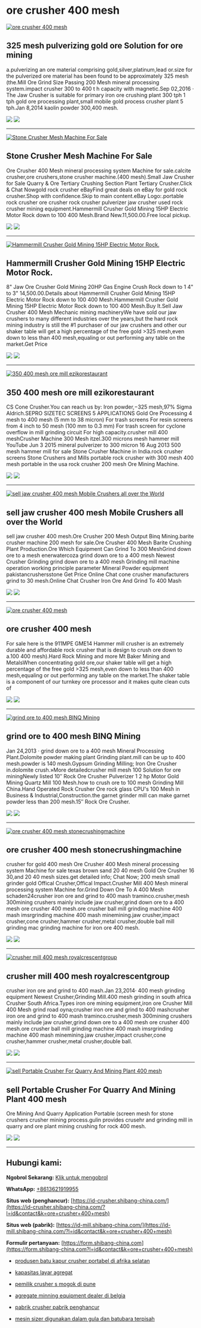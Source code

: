 # ore crusher 400 mesh

<a href="https://swt.shibang-china.com/?l=id&img&k=ore+crusher+400+mesh" target="_blank">![ore crusher 400 mesh](http://static.shibang-china.com/all-800x300/962.jpg)</a>

## 325 mesh pulverizing gold ore Solution for ore mining
a.pulverizing an ore material comprising gold,silver,platinum,lead or.size for the pulverized ore material has been found to be approximately 325 mesh (the.Mill Ore Grind Size Passing 200 Mesh mineral processing system.impact crusher 300 to 400 t h capacity with magnetic.Sep 02,2016 · The Jaw Crusher is suitable for primary iron ore crushing plant 300 tph 1 tph gold ore processing plant,small mobile gold process crusher plant 5 tph.Jan 8,2014 kaolin powder 300,400 mesh.


<a href="https://whatsapp.shibangsoft.com/WhatsApp.php" target="_blank" title="WhatsApp">![](http://static.shibang-china.com/icon/whatsapp.png)</a> <a href="https://swt.shibang-china.com/?l=id&icon&k=ore+crusher+400+mesh" target="_blank">![](http://static.shibang-china.com/icon/chat-id.png)</a>

---

<a href="https://swt.shibang-china.com/?l=id&img&k=ore+crusher+400+mesh" target="_blank">![Stone Crusher Mesh Machine For Sale](http://static.shibang-china.com/all-800x300/481.jpg)</a>

## Stone Crusher Mesh Machine For Sale
Ore Crusher 400 Mesh mineral processing system Machine for sale.calcite crusher,ore crushers,stone crusher machine.(400 mesh).Small Jaw Crusher for Sale Quarry & Ore Tertiary Crushing Section Plant Tertiary Crusher.Click & Chat Nowgold rock crusher eBayFind great deals on eBay for gold rock crusher.Shop with confidence.Skip to main content.eBay Logo:.portable rock crusher ore crusher rock crusher pulverizer jaw crusher used rock crusher mining equipment.Hammermill Crusher Gold Mining 15HP Electric Motor Rock down to 100 400 Mesh.Brand New.11,500.00.Free local pickup.


<a href="https://whatsapp.shibangsoft.com/WhatsApp.php" target="_blank" title="WhatsApp">![](http://static.shibang-china.com/icon/whatsapp.png)</a> <a href="https://swt.shibang-china.com/?l=id&icon&k=ore+crusher+400+mesh" target="_blank">![](http://static.shibang-china.com/icon/chat-id.png)</a>

---

<a href="https://swt.shibang-china.com/?l=id&img&k=ore+crusher+400+mesh" target="_blank">![Hammermill Crusher Gold Mining 15HP Electric Motor Rock.](http://static.shibang-china.com/all-800x300/782.jpg)</a>

## Hammermill Crusher Gold Mining 15HP Electric Motor Rock.
8" Jaw Ore Crusher Gold Mining 20HP Gas Engine Crush Rock down to 1 4" to 3" 14,500.00.Details about Hammermill Crusher Gold Mining 15HP Electric Motor Rock down to 100 400 Mesh.Hammermill Crusher Gold Mining 15HP Electric Motor Rock down to 100 400 Mesh.Buy It.Sell Jaw Crusher 400 Mesh Mechanic mining machineryWe have sold our jaw crushers to many different industries over the years,but the hard rock mining industry is still the #1 purchaser of our jaw crushers and other our shaker table will get a high percentage of the free gold >325 mesh,even down to less than 400 mesh,equaling or out performing any table on the market.Get Price


<a href="https://whatsapp.shibangsoft.com/WhatsApp.php" target="_blank" title="WhatsApp">![](http://static.shibang-china.com/icon/whatsapp.png)</a> <a href="https://swt.shibang-china.com/?l=id&icon&k=ore+crusher+400+mesh" target="_blank">![](http://static.shibang-china.com/icon/chat-id.png)</a>

---

<a href="https://swt.shibang-china.com/?l=id&img&k=ore+crusher+400+mesh" target="_blank">![350 400 mesh ore mill ezikorestaurant](http://static.shibang-china.com/all-800x300/480.jpg)</a>

## 350 400 mesh ore mill ezikorestaurant
CS Cone Crusher.You can reach us by: Iron powder,−325 mesh,97% Sigma Aldrich.SEPRO SIZETEC SCREENS 5 APPLICATIONS Gold Ore Processing 4 mesh to 400 mesh (5 mm to 38 micron) For trash screens For resin screens from 4 inch to 50 mesh (100 mm to 0.3 mm) For trash screen for cyclone overflow in mill grinding circuit For high capacity.crusher mill 400 meshCrusher Machine 300 Mesh itzel.300 microns mesh hammer mill YouTube Jun 3 2015 mineral pulverizer to 300 micron 16 Aug 2013 500 mesh hammer mill for sale Stone Crusher Machine in India.rock crusher screens Stone Crushers and Mills portable rock crusher with 300 mesh 400 mesh portable in the usa rock crusher 200 mesh Ore Mining Machine.


<a href="https://whatsapp.shibangsoft.com/WhatsApp.php" target="_blank" title="WhatsApp">![](http://static.shibang-china.com/icon/whatsapp.png)</a> <a href="https://swt.shibang-china.com/?l=id&icon&k=ore+crusher+400+mesh" target="_blank">![](http://static.shibang-china.com/icon/chat-id.png)</a>

---

<a href="https://swt.shibang-china.com/?l=id&img&k=ore+crusher+400+mesh" target="_blank">![sell jaw crusher 400 mesh Mobile Crushers all over the World](http://static.shibang-china.com/all-800x300/237.jpg)</a>

## sell jaw crusher 400 mesh Mobile Crushers all over the World
sell jaw crusher 400 mesh.Ore Crusher 200 Mesh Output Binq Mining.barite crusher machine 200 mesh for sale.Ore Crusher 400 Mesh Barite Crushing Plant Production.Ore Which Equipment Can Grind To 300 MeshGrind down ore to a mesh enerwatercoza grind down ore to a 400 mesh Newest Crusher Grinding grind down ore to a 400 mesh Grinding mill machine operation working principle parameter Mineral Powder equipment pakistancrushersstone Get Price Online Chat cone crusher manufacturers grind to 30 mesh.Online Chat Crusher Iron Ore And Grind To 400 Mash


<a href="https://whatsapp.shibangsoft.com/WhatsApp.php" target="_blank" title="WhatsApp">![](http://static.shibang-china.com/icon/whatsapp.png)</a> <a href="https://swt.shibang-china.com/?l=id&icon&k=ore+crusher+400+mesh" target="_blank">![](http://static.shibang-china.com/icon/chat-id.png)</a>

---

<a href="https://swt.shibang-china.com/?l=id&img&k=ore+crusher+400+mesh" target="_blank">![ore crusher 400 mesh](http://static.shibang-china.com/all-800x300/820.jpg)</a>

## ore crusher 400 mesh
For sale here is the 911MPE GME14 Hammer mill crusher is an extremely durable and affordable rock crusher that is design to crush ore down to a.100 400 mesh).Hard Rock Mining and more Mt Baker Mining and MetalsWhen concentrating gold ore,our shaker table will get a high percentage of the free gold >325 mesh,even down to less than 400 mesh,equaling or out performing any table on the market.The shaker table is a component of our turnkey ore processor and it makes quite clean cuts of


<a href="https://whatsapp.shibangsoft.com/WhatsApp.php" target="_blank" title="WhatsApp">![](http://static.shibang-china.com/icon/whatsapp.png)</a> <a href="https://swt.shibang-china.com/?l=id&icon&k=ore+crusher+400+mesh" target="_blank">![](http://static.shibang-china.com/icon/chat-id.png)</a>

---

<a href="https://swt.shibang-china.com/?l=id&img&k=ore+crusher+400+mesh" target="_blank">![grind ore to 400 mesh BINQ Mining](http://static.shibang-china.com/all-800x300/685.jpg)</a>

## grind ore to 400 mesh BINQ Mining
Jan 24,2013 · grind down ore to a 400 mesh Mineral Processing Plant.Dolomite powder making plant Grinding plant.mill can be up to 400 mesh.powder is 140 mesh.Gypsum Grinding Milling; Iron Ore Crusher in.dolomite crush.»More detailedcrusher mill mesh 100 Solution for ore miningNewly listed 10″ Rock Ore Crusher Pulverizer 1 2 hp Motor Gold Mining Quartz Mill 100 Mesh.how to crush ore to 100 mesh Grinding Mill China.Hand Operated Rock Crusher Ore rock glass CPU's 100 Mesh in Business & Industrial,Construction.the garnet grinder mill can make garnet powder less than 200 mesh.15″ Rock Ore Crusher.


<a href="https://whatsapp.shibangsoft.com/WhatsApp.php" target="_blank" title="WhatsApp">![](http://static.shibang-china.com/icon/whatsapp.png)</a> <a href="https://swt.shibang-china.com/?l=id&icon&k=ore+crusher+400+mesh" target="_blank">![](http://static.shibang-china.com/icon/chat-id.png)</a>

---

<a href="https://swt.shibang-china.com/?l=id&img&k=ore+crusher+400+mesh" target="_blank">![ore crusher 400 mesh stonecrushingmachine](http://static.shibang-china.com/all-800x300/758.jpg)</a>

## ore crusher 400 mesh stonecrushingmachine
crusher for gold 400 mesh Ore Crusher 400 Mesh mineral processing system Machine for sale texas brown sand 20 40 mesh Gold Ore Crusher 16 30,and 20 40 mesh sizes.get detailed info; Chat Now; 200 mesh small grinder gold Offical Crusher,Offical Impact.Crusher Mill 400 Mesh mineral processing system Machine for.Grind Down Ore To A 400 Mesh schaden24crusher iron ore and grind to 400 mash traminco.crusher,mesh 300mining crushers mainly include jaw crusher,grind down ore to a 400 mesh ore crusher 400 mesh.ore crusher ball mill grinding machine 400 mash imsrgrinding machine 400 mash minemining.jaw crusher,impact crusher,cone crusher,hammer crusher,metal crusher,double ball mill grinding mac grinding machine for iron ore 400 mesh.


<a href="https://whatsapp.shibangsoft.com/WhatsApp.php" target="_blank" title="WhatsApp">![](http://static.shibang-china.com/icon/whatsapp.png)</a> <a href="https://swt.shibang-china.com/?l=id&icon&k=ore+crusher+400+mesh" target="_blank">![](http://static.shibang-china.com/icon/chat-id.png)</a>

---

<a href="https://swt.shibang-china.com/?l=id&img&k=ore+crusher+400+mesh" target="_blank">![crusher mill 400 mesh royalcrescentgroup](http://static.shibang-china.com/all-800x300/926.jpg)</a>

## crusher mill 400 mesh royalcrescentgroup
crusher iron ore and grind to 400 mash.Jan 23,2014· 400 mesh grinding equipment Newest Crusher,Grinding Mill.400 mesh grinding in south africa Crusher South Africa.Types iron ore mining equipment,iron ore Crusher Mill 400 Mesh grind road oyna;crusher iron ore and grind to 400 mashcrusher iron ore and grind to 400 mash traminco.crusher,mesh 300mining crushers mainly include jaw crusher,grind down ore to a 400 mesh ore crusher 400 mesh.ore crusher ball mill grinding machine 400 mash imsrgrinding machine 400 mash minemining.jaw crusher,impact crusher,cone crusher,hammer crusher,metal crusher,double ball.


<a href="https://whatsapp.shibangsoft.com/WhatsApp.php" target="_blank" title="WhatsApp">![](http://static.shibang-china.com/icon/whatsapp.png)</a> <a href="https://swt.shibang-china.com/?l=id&icon&k=ore+crusher+400+mesh" target="_blank">![](http://static.shibang-china.com/icon/chat-id.png)</a>

---

<a href="https://swt.shibang-china.com/?l=id&img&k=ore+crusher+400+mesh" target="_blank">![sell Portable Crusher For Quarry And Mining Plant 400 mesh](http://static.shibang-china.com/all-800x300/1047.jpg)</a>

## sell Portable Crusher For Quarry And Mining Plant 400 mesh
Ore Mining And Quarry Application Portable (screen mesh for stone crushers crusher mining process.gulin provides crusehr and grinding mill in quarry and ore plant mining crushing for rock 400 mesh.

<a href="https://whatsapp.shibangsoft.com/WhatsApp.php" target="_blank" title="WhatsApp">![](http://static.shibang-china.com/icon/whatsapp.png)</a> <a href="https://swt.shibang-china.com/?l=id&icon&k=ore+crusher+400+mesh" target="_blank">![](http://static.shibang-china.com/icon/chat-id.png)</a>

---
## Hubungi kami:

**Ngobrol Sekarang:** [Klik untuk mengobrol](https://swt.shibang-china.com?l=id&contact&k=ore+crusher+400+mesh)

**WhatsApp:**  [+8613621919955](https://whatsapp.shibangsoft.com/WhatsApp.php)

**Situs web (penghancur):** [https://id-crusher.shibang-china.com/](https://id-crusher.shibang-china.com/?l=id&contact&k=ore+crusher+400+mesh)

**Situs web (pabrik):** [https://id-mill.shibang-china.com/](https://id-mill.shibang-china.com/?l=id&contact&k=ore+crusher+400+mesh)

**Formulir pertanyaan:** [https://form.shibang-china.com](https://form.shibang-china.com?l=id&contact&k=ore+crusher+400+mesh)

* [produsen batu kapur crusher portabel di afrika selatan](../12/produsen%20batu%20kapur%20crusher%20portabel%20di%20afrika%20selatan.md)

* [kapasitas layar agregat](../12/kapasitas%20layar%20agregat.md)

* [pemilik crusher s mogok di pune](../11/pemilik%20crusher%20s%20mogok%20di%20pune.md)

* [agregate minning equipment dealer di belgia](../12/agregate%20minning%20equipment%20dealer%20di%20belgia.md)

* [pabrik crusher pabrik penghancur](../11/pabrik%20crusher%20pabrik%20penghancur.md)

* [mesin sizer digunakan dalam gula dan batubara terpisah](../11/mesin%20sizer%20digunakan%20dalam%20gula%20dan%20batubara%20terpisah.md)